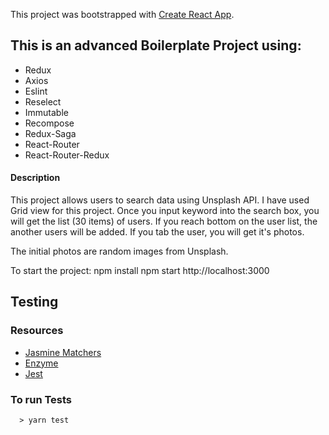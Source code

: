 This project was bootstrapped with [Create React App](https://github.com/facebook/create-react-app).


## This is an advanced Boilerplate Project using:

- Redux
- Axios
- Eslint
- Reselect
- Immutable
- Recompose
- Redux-Saga
- React-Router
- React-Router-Redux

#### Description
This project allows users to search data using Unsplash API.
I have used Grid view for this project.
Once you input keyword into the search box, you will get the list (30 items) of users.
If you reach bottom on the user list, the another users will be added.
If you tab the user, you will get it's photos.

The initial photos are random images from Unsplash.

To start the project:
npm install
npm start
http://localhost:3000
## Testing

### Resources
- [Jasmine Matchers](https://github.com/JamieMason/Jasmine-Matchers)
- [Enzyme](http://airbnb.io/enzyme/)
- [Jest](https://facebook.github.io/jest/)

### To run Tests
```
  > yarn test
```
